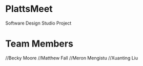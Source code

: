 # PlattsMeet
Software Design Studio Project
# Team Members
//Becky Moore 
//Matthew Fall 
//Meron Mengistu 
//Xuanting Liu 


